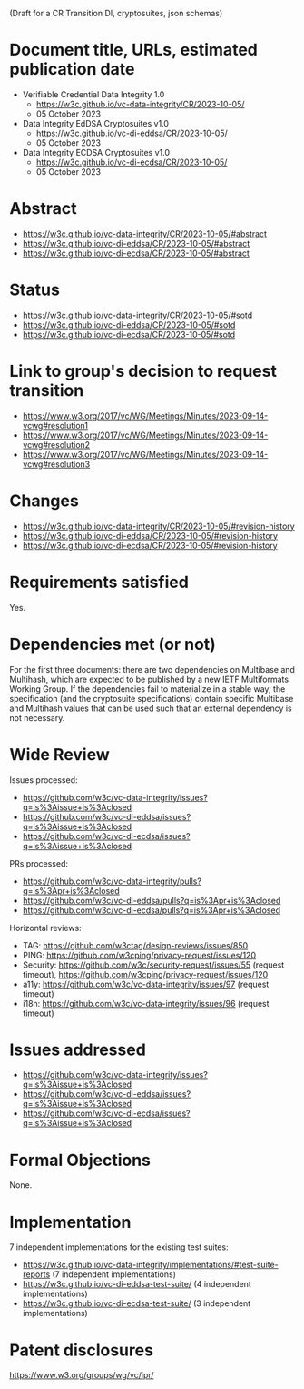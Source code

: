 (Draft for a CR Transition DI, cryptosuites, json schemas)


# Document title, URLs, estimated publication date

- Verifiable Credential Data Integrity 1.0
  - https://w3c.github.io/vc-data-integrity/CR/2023-10-05/
  - 05 October 2023
- Data Integrity EdDSA Cryptosuites v1.0
  - https://w3c.github.io/vc-di-eddsa/CR/2023-10-05/
  - 05 October 2023
- Data Integrity ECDSA Cryptosuites v1.0
  - https://w3c.github.io/vc-di-ecdsa/CR/2023-10-05/
  - 05 October 2023

# Abstract

- https://w3c.github.io/vc-data-integrity/CR/2023-10-05/#abstract
- https://w3c.github.io/vc-di-eddsa/CR/2023-10-05/#abstract
- https://w3c.github.io/vc-di-ecdsa/CR/2023-10-05/#abstract

# Status

- https://w3c.github.io/vc-data-integrity/CR/2023-10-05/#sotd
- https://w3c.github.io/vc-di-eddsa/CR/2023-10-05/#sotd
- https://w3c.github.io/vc-di-ecdsa/CR/2023-10-05/#sotd

# Link to group's decision to request transition

- https://www.w3.org/2017/vc/WG/Meetings/Minutes/2023-09-14-vcwg#resolution1
- https://www.w3.org/2017/vc/WG/Meetings/Minutes/2023-09-14-vcwg#resolution2
- https://www.w3.org/2017/vc/WG/Meetings/Minutes/2023-09-14-vcwg#resolution3


# Changes

- https://w3c.github.io/vc-data-integrity/CR/2023-10-05/#revision-history
- https://w3c.github.io/vc-di-eddsa/CR/2023-10-05/#revision-history
- https://w3c.github.io/vc-di-ecdsa/CR/2023-10-05/#revision-history

# Requirements satisfied

Yes.

# Dependencies met (or not)

For the first three documents: there are two dependencies on Multibase and Multihash, which are
expected to be published by a new IETF Multiformats Working Group. If
the dependencies fail to materialize in a stable way, the
specification (and the cryptosuite specifications) contain specific
Multibase and Multihash values that can be used such that an external
dependency is not necessary.

# Wide Review

Issues processed:
- https://github.com/w3c/vc-data-integrity/issues?q=is%3Aissue+is%3Aclosed
- https://github.com/w3c/vc-di-eddsa/issues?q=is%3Aissue+is%3Aclosed
- https://github.com/w3c/vc-di-ecdsa/issues?q=is%3Aissue+is%3Aclosed

PRs processed:
- https://github.com/w3c/vc-data-integrity/pulls?q=is%3Apr+is%3Aclosed
- https://github.com/w3c/vc-di-eddsa/pulls?q=is%3Apr+is%3Aclosed
- https://github.com/w3c/vc-di-ecdsa/pulls?q=is%3Apr+is%3Aclosed

Horizontal reviews:
* TAG: https://github.com/w3ctag/design-reviews/issues/850
* PING: https://github.com/w3cping/privacy-request/issues/120
* Security: https://github.com/w3c/security-request/issues/55 (request timeout), https://github.com/w3cping/privacy-request/issues/120
* a11y: https://github.com/w3c/vc-data-integrity/issues/97 (request timeout)
* i18n: https://github.com/w3c/vc-data-integrity/issues/96 (request timeout)

# Issues addressed

- https://github.com/w3c/vc-data-integrity/issues?q=is%3Aissue+is%3Aclosed
- https://github.com/w3c/vc-di-eddsa/issues?q=is%3Aissue+is%3Aclosed
- https://github.com/w3c/vc-di-ecdsa/issues?q=is%3Aissue+is%3Aclosed

# Formal Objections

None.

# Implementation

7 independent implementations for the existing test suites:

- https://w3c.github.io/vc-data-integrity/implementations/#test-suite-reports (7 independent implementations)
- https://w3c.github.io/vc-di-eddsa-test-suite/ (4 independent implementations)
- https://w3c.github.io/vc-di-ecdsa-test-suite/ (3 independent implementations)

# Patent disclosures

https://www.w3.org/groups/wg/vc/ipr/

